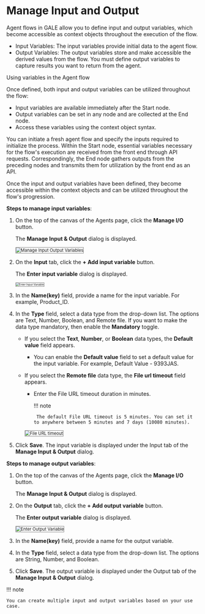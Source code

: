 # Manage Input and Output

Agent flows in GALE allow you to define input and output variables, which become accessible as context objects throughout the execution of the flow.

* Input Variables: The input variables provide initial data to the agent flow. 
* Output Variables: The output variables store and make accessible the derived values from the flow. You must define output variables to capture results you want to return from the agent.

Using variables in the Agent flow

Once defined, both input and output variables can be utilized throughout the flow:

* Input variables are available immediately after the Start node.
* Output variables can be set in any node and are collected at the End node.
* Access these variables using the context object syntax.

You can initiate a fresh agent flow and specify the inputs required to initialize the process. Within the Start node, essential variables necessary for the flow's execution are received from the front end through API requests. Correspondingly, the End node gathers outputs from the preceding nodes and transmits them for utilization by the front end as an API.

 Once the input and output variables have been defined, they become accessible within the context objects and can be utilized throughout the flow's progression.

**Steps to manage input variables**:

1. On the top of the canvas of the Agents page, click the **Manage I/O** button.

    The **Manage Input & Output** dialog is displayed.

    <img src="../images/manage-input-output-variables.png" alt="Manage Input Output Variables" title="Manage Input Output Variables" style="border: 1px solid gray; zoom:80%;">

1. On the **Input** tab, click the **+ Add input variable** button.

    The **Enter input variable** dialog is displayed.

    <img src="../images/enter-input-variable.png" alt="Enter Input Variable" title="Enter Input Variable" style="border: 1px solid gray; zoom:50%;">

1. In the **Name(key)** field, provide a name for the input variable. For example, Product_ID.
2. In the **Type** field, select a data type from the drop-down list. 
The options are Text, Number, Boolean, and Remote file.
If you want to make the data type mandatory, then enable the **Mandatory** toggle.
    *  If you select the **Text**, **Number**, or **Boolean** data types, the **Default value** field appears.
        * You can enable the **Default value** field to set a default value for the input variable. For example, Default Value - 9393JAS.
    
    *  If you select the **Remote file** data type, the **File url timeout** field appears.
        *  Enter the File URL timeout duration in minutes.
            
            !!! note

                The default File URL timeout is 5 minutes. You can set it to anywhere between 5 minutes and 7 days (10080 minutes).
                          
         <img src="../images/url-timeout.png" alt="File URL timeout" title="File URL timeout" style="border: 1px solid gray; zoom:80%;">

3. Click **Save**. 
The input variable is displayed under the Input tab of the **Manage Input & Output** dialog.

**Steps to manage output variables**:

1. On the top of the canvas of the Agents page, click the **Manage I/O** button.

    The **Manage Input & Output** dialog is displayed.

1. On the **Output** tab, click the **+ Add output variable** button.

    The **Enter output variable** dialog is displayed.

    <img src="../images/enter-output-variable.png" alt="Enter Output Variable" title="Enter Output Variable" style="border: 1px solid gray; zoom:80%;">

1. In the **Name(key)** field, provide a name for the output variable.
2. In the **Type** field, select a data type from the drop-down list.
The options are String, Number, and Boolean.
3. Click **Save**. 
The output variable is displayed under the Output tab of the **Manage Input & Output** dialog.

!!! note

    You can create multiple input and output variables based on your use case.

